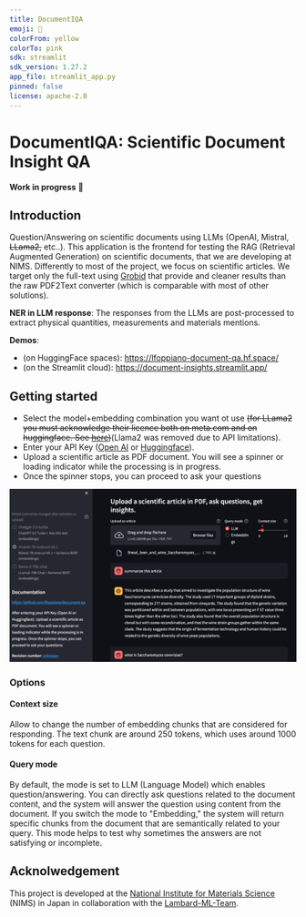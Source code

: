 ```yaml
---
title: DocumentIQA
emoji: 🚀
colorFrom: yellow
colorTo: pink
sdk: streamlit
sdk_version: 1.27.2
app_file: streamlit_app.py
pinned: false
license: apache-2.0
---
```


# DocumentIQA: Scientific Document Insight QA

**Work in progress** :construction_worker: 

## Introduction

Question/Answering on scientific documents using LLMs (OpenAI, Mistral, ~~LLama2,~~ etc..).
This application is the frontend for testing the RAG (Retrieval Augmented Generation) on scientific documents, that we are developing at NIMS.
Differently to most of the project, we focus on scientific articles. We target only the full-text using [Grobid](https://github.com/kermitt2/grobid) that provide and cleaner results than the raw PDF2Text converter (which is comparable with most of other solutions).

**NER in LLM response**: The responses from the LLMs are post-processed to extract <span stype="color:yellow">physical quantities, measurements</span> and <span stype="color:blue">materials</span> mentions.

**Demos**: 
 - (on HuggingFace spaces): https://lfoppiano-document-qa.hf.space/
 - (on the Streamlit cloud): https://document-insights.streamlit.app/

## Getting started

- Select the model+embedding combination you want ot use ~~(for LLama2 you must acknowledge their licence both on meta.com and on huggingface. See [here](https://huggingface.co/meta-llama/Llama-2-70b-chat-hf))~~(Llama2 was removed due to API limitations). 
- Enter your API Key ([Open AI](https://platform.openai.com/account/api-keys) or [Huggingface](https://huggingface.co/docs/hub/security-tokens)). 
- Upload a scientific article as PDF document. You will see a spinner or loading indicator while the processing is in progress. 
- Once the spinner stops, you can proceed to ask your questions

 ![screenshot1.png](docs%2Fimages%2Fscreenshot1.png)

### Options
#### Context size
Allow to change the number of embedding chunks that are considered for responding. The text chunk are around 250 tokens, which uses around 1000 tokens for each question.

#### Query mode
By default, the mode is set to LLM (Language Model) which enables question/answering. You can directly ask questions related to the document content, and the system will answer the question using content from the document.
If you switch the mode to "Embedding," the system will return specific chunks from the document that are semantically related to your query. This mode helps to test why sometimes the answers are not satisfying or incomplete.


## Acknolwedgement 

This project is developed at the [National Institute for Materials Science](https://www.nims.go.jp) (NIMS) in Japan in collaboration with the [Lambard-ML-Team](https://github.com/Lambard-ML-Team). 



